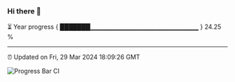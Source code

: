### Hi there 👋

⏳ Year progress { ███████▁▁▁▁▁▁▁▁▁▁▁▁▁▁▁▁▁▁▁▁▁▁▁ } 24.25 %

---

⏰ Updated on Fri, 29 Mar 2024 18:09:26 GMT

![Progress Bar CI](https://github.com/Shyam-Makwana/GitHub-Actions-Demo/workflows/Progress%20Bar%20CI/badge.svg)
